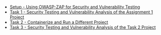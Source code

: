 - [Setup - Using OWASP-ZAP for Security and Vulnerability Testing](setup/setup.md)
- [Task 1 - Security Testing and Vulnerability Analysis of the Assignment 1 Project](task-1/task-1.md)
- [Task 2 - Containerize and Run a Different Project](task-2/task-2.md)
- [Task 3 - Security Testing and Vulnerability Analysis of the Task 2 Project](task-3/task-3.md)